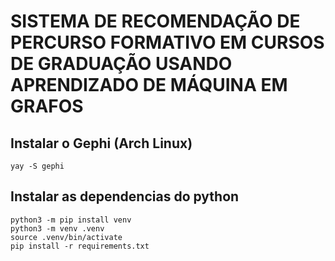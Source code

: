 # SISTEMA DE RECOMENDAÇÃO DE PERCURSO FORMATIVO EM CURSOS DE GRADUAÇÃO USANDO APRENDIZADO DE MÁQUINA EM GRAFOS

## Instalar o Gephi (Arch Linux)
```
yay -S gephi
```

## Instalar as dependencias do python
```
python3 -m pip install venv
python3 -m venv .venv
source .venv/bin/activate
pip install -r requirements.txt
```
